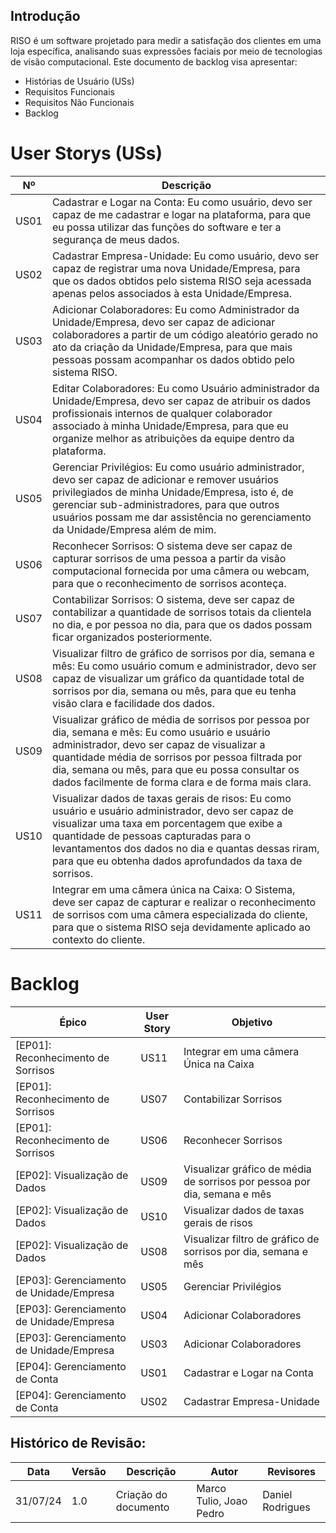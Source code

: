 ## Introdução 
RISO é um software projetado para medir a satisfação dos clientes em uma loja específica, analisando suas expressões faciais por meio de tecnologias de visão computacional. Este documento de backlog visa apresentar:

- Histórias de Usuário (USs)
- Requisitos Funcionais
- Requisitos Não Funcionais
- Backlog

# User Storys (USs)

| Nº   | Descrição                                                                                                                                        |
|------|---------------------------------------------------------------------------------------------------------------------------------------------------|
| US01 | Cadastrar e Logar na Conta: Eu como usuário, devo ser capaz de me cadastrar e logar na plataforma, para que eu possa utilizar das funções do software e ter a segurança de meus dados. |
| US02 | Cadastrar Empresa-Unidade: Eu como usuário, devo ser capaz de registrar uma nova Unidade/Empresa, para que os dados obtidos pelo sistema RISO seja acessada apenas pelos associados à esta Unidade/Empresa. |
| US03 | Adicionar Colaboradores: Eu como Administrador da Unidade/Empresa, devo ser capaz de adicionar colaboradores a partir de um código aleatório gerado no ato da criação da Unidade/Empresa, para que mais pessoas possam acompanhar os dados obtido pelo sistema RISO. |
| US04 | Editar Colaboradores: Eu como Usuário administrador da Unidade/Empresa, devo ser capaz de atribuir os dados profissionais internos de qualquer colaborador associado à minha Unidade/Empresa, para que eu organize melhor as atribuições da equipe dentro da plataforma. |
| US05 | Gerenciar Privilégios: Eu como usuário administrador, devo ser capaz de adicionar e remover usuários privilegiados de minha Unidade/Empresa, isto é, de gerenciar sub-administradores, para que outros usuários possam me dar assistência no gerenciamento da Unidade/Empresa além de mim. |
| US06 | Reconhecer Sorrisos: O sistema deve ser capaz de capturar sorrisos de uma pessoa a partir da visão computacional fornecida por uma câmera ou webcam, para que o reconhecimento de sorrisos aconteça. |
| US07 | Contabilizar Sorrisos: O sistema, deve ser capaz de contabilizar a quantidade de sorrisos totais da clientela no dia, e por pessoa no dia, para que os dados possam ficar organizados posteriormente. |
| US08 | Visualizar filtro de gráfico de sorrisos por dia, semana e mês: Eu como usuário comum e administrador, devo ser capaz de visualizar um gráfico da quantidade total de sorrisos por dia, semana ou mês, para que eu tenha visão clara e facilidade dos dados. |
| US09 | Visualizar gráfico de média de sorrisos por pessoa por dia, semana e mês: Eu como usuário e usuário administrador, devo ser capaz de visualizar a quantidade média de sorrisos por pessoa filtrada por dia, semana ou mês, para que eu possa consultar os dados facilmente de forma clara e de forma mais clara. |
| US10 | Visualizar dados de taxas gerais de risos: Eu como usuário e usuário administrador, devo ser capaz de visualizar uma taxa em porcentagem que exibe a quantidade de pessoas capturadas para o levantamentos dos dados no dia e quantas dessas riram, para que eu obtenha dados aprofundados da taxa de sorrisos. |
| US11 | Integrar em uma câmera única na Caixa: O Sistema, deve ser capaz de capturar e realizar o reconhecimento de sorrisos com uma câmera especializada do cliente, para que o sistema RISO seja devidamente aplicado ao contexto do cliente. |

# Backlog

| Épico                                    | User Story | Objetivo                                                                                  |
|------------------------------------------|------------|-------------------------------------------------------------------------------------------|
| [EP01]: Reconhecimento de Sorrisos       | US11       | Integrar em uma câmera Única na Caixa                                                     |
| [EP01]: Reconhecimento de Sorrisos       | US07       | Contabilizar Sorrisos                                                                     |
| [EP01]: Reconhecimento de Sorrisos       | US06       | Reconhecer Sorrisos                                                                       |
| [EP02]: Visualização de Dados            | US09       | Visualizar gráfico de média de sorrisos por pessoa por dia, semana e mês                  |
| [EP02]: Visualização de Dados            | US10       | Visualizar dados de taxas gerais de risos                                                 |
| [EP02]: Visualização de Dados            | US08       | Visualizar filtro de gráfico de sorrisos por dia, semana e mês                            |
| [EP03]: Gerenciamento de Unidade/Empresa | US05       | Gerenciar Privilégios                                                                     |
| [EP03]: Gerenciamento de Unidade/Empresa | US04       | Adicionar Colaboradores                                                                   |
| [EP03]: Gerenciamento de Unidade/Empresa | US03       | Adicionar Colaboradores                                                                   |
| [EP04]: Gerenciamento de Conta           | US01       | Cadastrar e Logar na Conta                                                                |
| [EP04]: Gerenciamento de Conta           | US02       | Cadastrar Empresa-Unidade   

## Histórico de Revisão:
Data | Versão | Descrição | Autor | Revisores 
---- | ------ | --------- | ----- | ---------
31/07/24 | 1.0 | Criação do documento | Marco Tulio, Joao Pedro | Daniel Rodrigues